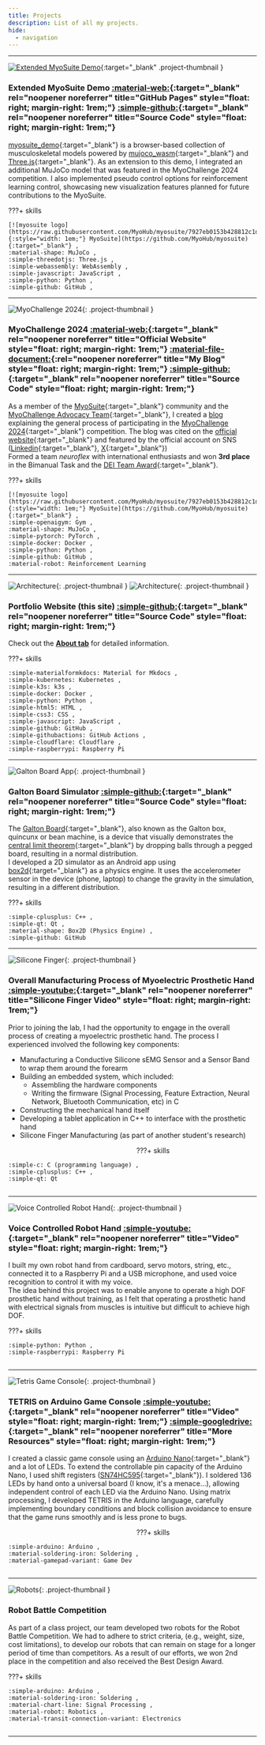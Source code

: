 ```yaml
---
title: Projects
description: List of all my projects.
hide:
  - navigation
---
```


<!-- The stylesheet is set at the bottom of this file -->

---

[![Extended MyoSuite Demo](https://github.com/ttktjmt/myoweb/blob/main/assets/bimanual.gif?raw=true)](https://ttktjmt.github.io/myoweb){:target="_blank" .project-thumbnail }

### **Extended MyoSuite Demo** [:material-web:](https://ttktjmt.github.io/myoweb){:target="_blank" rel="noopener noreferrer" title="GitHub Pages" style="float: right; margin-right: 1rem;"} [:simple-github:](https://github.com/ttktjmt/myoweb){:target="_blank" rel="noopener noreferrer" title="Source Code" style="float: right; margin-right: 1rem;"}

[myosuite_demo](https://github.com/MyoHub/myosuite_demo){:target="_blank"} is a browser-based collection of musculoskeletal models powered by [mujoco_wasm](https://github.com/zalo/mujoco_wasm){:target="_blank"} and [Three.js](https://threejs.org){:target="_blank"}. As an extension to this demo, I integrated an additional MuJoCo model that was featured in the MyoChallenge 2024 competition. I also implemented pseudo control options for reinforcement learning control, showcasing new visualization features planned for future contributions to the MyoSuite.

???+ skills

    [![myosuite logo](https://raw.githubusercontent.com/MyoHub/myosuite/7927eb0153b428812c1db143e0e41144ab57254b/docs/source/images/logo/SVG/Full%20Color/Favicon%2032.svg){:style="width: 1em;"} MyoSuite](https://github.com/MyoHub/myosuite){:target="_blank"} ,
    :material-shape: MuJoCo ,
    :simple-threedotjs: Three.js ,
    :simple-webassembly: WebAssembly ,
    :simple-javascript: JavaScript ,
    :simple-python: Python ,
    :simple-github: GitHub ,

<div style="clear: left;"></div>

---

![MyoChallenge 2024](https://github.com/ttktjmt/myochallenge-neuroflex/blob/main/videos/test_recurrent_ppo_edited.gif?raw=true "Performance of our model"){: .project-thumbnail }

### **MyoChallenge 2024** [:material-web:](https://sites.google.com/view/myosuite/myochallenge/myochallenge-2024){:target="_blank" rel="noopener noreferrer" title="Official Website" style="float: right; margin-right: 1rem;"} [:material-file-document:](blog/posts/myochallenge2024/comprehensive-guide.md){:rel="noopener noreferrer" title="My Blog" style="float: right; margin-right: 1rem;"} [:simple-github:](https://github.com/ttktjmt/myochallenge-neuroflex){:target="_blank" rel="noopener noreferrer" title="Source Code" style="float: right; margin-right: 1rem;"}

As a member of the [MyoSuite](https://sites.google.com/view/myosuite){:target="_blank"} community and the [MyoChallenge Advocacy Team](https://sites.google.com/view/myochallenge-2024-advocacy/advocacy-team){:target="_blank"}, I created a [blog](blog/posts/myochallenge2024/comprehensive-guide.md) explaining the general process of participating in the [MyoChallenge 2024](https://sites.google.com/view/myosuite/myochallenge/myochallenge-2024){:target="_blank"} competition. The blog was cited on the [official website](https://sites.google.com/view/myochallenge-2024-advocacy){:target="_blank"} and featured by the official account on SNS ([Linkedin](https://www.linkedin.com/posts/vittorio-caggiano-26b6a7b_myochallenge-neurips-myosuite-activity-7238908256369205248-IiFi){:target="_blank"}, [X](https://twitter.com/MyoSuite/status/1833159649840783719){:target="_blank"})<br>
Formed a team *neuroflex* with international enthusiasts and won **3rd place** in the Bimanual Task and the [DEI Team Award](https://github.com/ttktjmt/myochallenge-neuroflex?tab=readme-ov-file#myochallenge-2024---team-neuroflex "Award for the team with diverse and inclusive backgrounds"){:target="_blank"}.

???+ skills

    [![myosuite logo](https://raw.githubusercontent.com/MyoHub/myosuite/7927eb0153b428812c1db143e0e41144ab57254b/docs/source/images/logo/SVG/Full%20Color/Favicon%2032.svg){:style="width: 1em;"} MyoSuite](https://github.com/MyoHub/myosuite){:target="_blank"} ,
    :simple-openaigym: Gym ,
    :material-shape: MuJoCo ,
    :simple-pytorch: PyTorch ,
    :simple-docker: Docker ,
    :simple-python: Python ,
    :simple-github: GitHub ,
    :material-robot: Reinforcement Learning

<div style="clear: left;"></div>

---

![Architecture](graph/arch-light.png#only-light){: .project-thumbnail }
![Architecture](graph/arch-dark.png#only-dark){: .project-thumbnail }

### **Portfolio Website (this site)** [:simple-github:](https://github.com/ttktjmt/ttktjmt.com){:target="_blank" rel="noopener noreferrer" title="Source Code" style="float: right; margin-right: 1rem;"}

Check out the [**About tab**](about/overview.md) for detailed information.

???+ skills

    :simple-materialformkdocs: Material for Mkdocs ,
    :simple-kubernetes: Kubernetes ,
    :simple-k3s: k3s ,
    :simple-docker: Docker ,
    :simple-python: Python ,
    :simple-html5: HTML ,
    :simple-css3: CSS ,
    :simple-javascript: JavaScript ,
    :simple-github: GitHub ,
    :simple-githubactions: GitHub Actions ,
    :simple-cloudflare: Cloudflare ,
    :simple-raspberrypi: Raspberry Pi

<div style="clear: left;"></div>

---

![Galton Board App](https://github.com/ttktjmt/galtonboard-qt/blob/main/res/galton-board-sim-cropped.gif?raw=true){: .project-thumbnail }

### **Galton Board Simulator** [:simple-github:](https://github.com/ttktjmt/galtonboard-qt){:target="_blank" rel="noopener noreferrer" title="Source Code" style="float: right; margin-right: 1rem;"}

The [Galton Board](https://en.wikipedia.org/wiki/Galton_board){:target="_blank"}, also known as the Galton box, quincunx or bean machine, is a device that visually demonstrates the [central limit theorem](https://en.wikipedia.org/wiki/Central_limit_theorem){:target="_blank"} by dropping balls through a pegged board, resulting in a normal distribution.<br>
I developed a 2D simulator as an Android app using [box2d](https://github.com/erincatto/box2d){:target="_blank"} as a physics engine. It uses the accelerometer sensor in the device (phone, laptop) to change the gravity in the simulation, resulting in a different distribution.

???+ skills

    :simple-cplusplus: C++ ,
    :simple-qt: Qt ,
    :material-shape: Box2D (Physics Engine) ,
    :simple-github: GitHub

<div style="clear: left;"></div>

<!-- 
---

### **Company Website** [:material-web:](https://mu-borg.com){:target="_blank" rel="noopener noreferrer" title="Home Page" style="float: right; margin-right: 1rem;"}

I developed and published a website for the company that was launched from the university laboratory I was affiliated with, using Notion and Cloudflare. I also carried out tasks such as registering domain names and creating email addresses for them.

???+ skills

    :simple-notion: Notion ,
    :simple-cloudflare: Cloudflare

<div style="clear: left;"></div>
 -->

<!-- 
---
### **Sleep Quality Measurement App** <a href="" :target="_blank" rel="noopener noreferrer" title="More Resources" style="float: right; margin-right: 1rem;"> :simple-googledrive: </a>

explanation

???+ skills

    :material-math-integral-box: MATLAB

<div style="clear: left;"></div>
 -->

<!-- 
---

![Silicone Finger](https://img.youtube.com/vi/nTcUPr6ovEE/hqdefault.jpg){: .project-thumbnail }

### **Silicone Finger Manufacturing** [:simple-youtube:](https://youtu.be/nTcUPr6ovEE){:target="_blank" rel="noopener noreferrer" title="Silicone Finger Video" style="float: right; margin-right: 1rem;"}

I contributed to another student's research project, focusing on the development of a servo motor-operated silicone finger.

???+ skills

    :material-robot: Robotics ,
    :material-chip: Electronics ,

<div style="clear: left;"></div>
 -->

---

![Silicone Finger](https://img.youtube.com/vi/nTcUPr6ovEE/hqdefault.jpg){: .project-thumbnail }

### **Overall Manufacturing Process of Myoelectric Prosthetic Hand** [:simple-youtube:](https://youtu.be/nTcUPr6ovEE){:target="_blank" rel="noopener noreferrer" title="Silicone Finger Video" style="float: right; margin-right: 1rem;"}

Prior to joining the lab, I had the opportunity to engage in the overall process of creating a myoelectric prosthetic hand. The process I experienced involved the following key components:

- Manufacturing a Conductive Silicone sEMG Sensor and a Sensor Band to wrap them around the forearm
- Building an embedded system, which included:
    - Assembling the hardware components
    - Writing the firmware (Signal Processing, Feature Extraction, Neural Network, Bluetooth Communication, etc) in C
- Constructing the mechanical hand itself
- Developing a tablet application in C++ to interface with the prosthetic hand
- Silicone Finger Manufacturing (as part of another student's research)

<div class="md-empty-area" style="float: left; margin-right: 20px; margin-bottom: 20px; width: 15rem;"></div>

???+ skills

    :simple-c: C (programming language) ,
    :simple-cplusplus: C++ ,
    :simple-qt: Qt 

<div style="clear: left;"></div>

---

![Voice Controlled Robot Hand](https://img.youtube.com/vi/zjVYmhg9dLg/hqdefault.jpg){: .project-thumbnail }

### **Voice Controlled Robot Hand** [:simple-youtube:](https://youtu.be/zjVYmhg9dLg){:target="_blank" rel="noopener noreferrer" title="Video" style="float: right; margin-right: 1rem;"}

I built my own robot hand from cardboard, servo motors, string, etc., connected it to a Raspberry Pi and a USB microphone, and used voice recognition to control it with my voice.<br>
The idea behind this project was to enable anyone to operate a high DOF prosthetic hand without training, as I felt that operating a prosthetic hand with electrical signals from muscles is intuitive but difficult to achieve high DOF.

???+ skills

    :simple-python: Python ,
    :simple-raspberrypi: Raspberry Pi

<div style="clear: left;"></div>

---

![Tetris Game Console](https://img.youtube.com/vi/Kmq4INAJUeA/hqdefault.jpg){: .project-thumbnail }

<!-- <iframe width="330rem" height="315rem" src="https://www.youtube.com/embed/zjVYmhg9dLg" frameborder="0" allow="accelerometer; autoplay; clipboard-write; encrypted-media; gyroscope; picture-in-picture" allowfullscreen style="float: left; margin-right: 20px; margin-bottom: 20px;"></iframe> -->

### **TETRIS on Arduino Game Console** [:simple-youtube:](https://youtu.be/Kmq4INAJUeA){:target="_blank" rel="noopener noreferrer" title="Video" style="float: right; margin-right: 1rem;"} [:simple-googledrive:](https://drive.google.com/drive/folders/1XIpsRjvyxm8ZJICFTqMlnAM3WdH2CrXw?usp=drive_link){:target="_blank" rel="noopener noreferrer" title="More Resources" style="float: right; margin-right: 1rem;"}

I created a classic game console using an [Arduino Nano](https://store.arduino.cc/products/arduino-nano){:target="_blank"} and a lot of LEDs. To extend the controllable pin capacity of the Arduino Nano, I used shift registers ([SN74HC595](https://www.ti.com/product/SN74HC595){:target="_blank"}). I soldered 136 LEDs by hand onto a universal board (I know, it's a menace...), allowing independent control of each LED via the Arduino Nano. Using matrix processing, I developed TETRIS in the Arduino language, carefully implementing boundary conditions and block collision avoidance to ensure that the game runs smoothly and is less prone to bugs.

<div class="md-empty-area" style="float: left; margin-right: 20px; margin-bottom: 20px; width: 15rem;"></div>

???+ skills

    :simple-arduino: Arduino ,
    :material-soldering-iron: Soldering ,
    :material-gamepad-variant: Game Dev

<div style="clear: left;"></div>


---

![Robots](img/robot_battle.jpg){: .project-thumbnail }

### **Robot Battle Competition**
<!-- ### **Robot Battle Competition** [:simple-youtube:](){:target="_blank" rel="noopener noreferrer" title="Robot Battle Video" style="float: right; margin-right: 1rem;"} -->

As part of a class project, our team developed two robots for the Robot Battle Competition. We had to adhere to strict criteria, (e.g., weight, size, cost limitations), to develop our robots that can remain on stage for a longer period of time than competitors. As a result of our efforts, we won 2nd place in the competition and also received the Best Design Award.

???+ skills

    :simple-arduino: Arduino ,
    :material-soldering-iron: Soldering ,
    :material-chart-line: Signal Processing ,
    :material-robot: Robotics ,
    :material-transit-connection-variant: Electronics

<div style="clear: left;"></div>


---

<br><br>

<!-- TODO: change how I deal with the empty areas -->

<style>
@media screen and (min-width: 60em) {
    .md-empty-area:not([hidden]) {
        display: block;
    }
}
@media screen and (min-width: 60em) {
    .md-empty-area {
        height: 0px;
    }
}
.md-empty-area {
    display: none;
    order: 2;
}
.project-thumbnail {
    float: left;
    margin-right: 20px;
    margin-bottom: 20px;
}
@media screen and (max-width: 35em) { /*when on mobile*/
    .project-thumbnail {
        width: 80%;
        height: auto;
        margin-right: 10%;
        margin-left: 10%;
    }
}
@media screen and (min-width: 35em) { /*when on desktop*/
    .project-thumbnail {
        width: 15rem;
        height: auto;
    }
}
</style>
